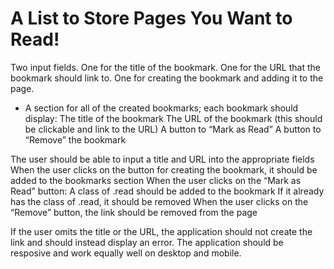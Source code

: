 # A List to Store Pages You Want to Read!

Two input fields.
One for the title of the bookmark.
One for the URL that the bookmark should link to.
One for creating the bookmark and adding it to the page.

* A section for all of the created bookmarks; each bookmark should display:
The title of the bookmark
The URL of the bookmark (this should be clickable and link to the URL)
A button to “Mark as Read”
A button to “Remove” the bookmark

The user should be able to input a title and URL into the appropriate fields
When the user clicks on the button for creating the bookmark, it should be added to the bookmarks section
When the user clicks on the “Mark as Read” button:
A class of .read should be added to the bookmark
If it already has the class of .read, it should be removed
When the user clicks on the “Remove” button, the link should be removed from the page

If the user omits the title or the URL, the application should not create the link and should instead display an error.
The application should be resposive and work equally well on desktop and mobile.

